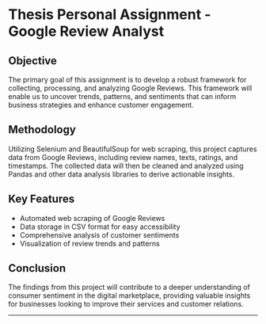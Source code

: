 # Thesis Personal Assignment - Google Review Analyst

## Objective

The primary goal of this assignment is to develop a robust framework for collecting, processing, and analyzing Google Reviews. This framework will enable us to uncover trends, patterns, and sentiments that can inform business strategies and enhance customer engagement.

## Methodology

Utilizing Selenium and BeautifulSoup for web scraping, this project captures data from Google Reviews, including review names, texts, ratings, and timestamps. The collected data will then be cleaned and analyzed using Pandas and other data analysis libraries to derive actionable insights.

## Key Features

- Automated web scraping of Google Reviews
- Data storage in CSV format for easy accessibility
- Comprehensive analysis of customer sentiments
- Visualization of review trends and patterns

## Conclusion

The findings from this project will contribute to a deeper understanding of consumer sentiment in the digital marketplace, providing valuable insights for businesses looking to improve their services and customer relations.

---
